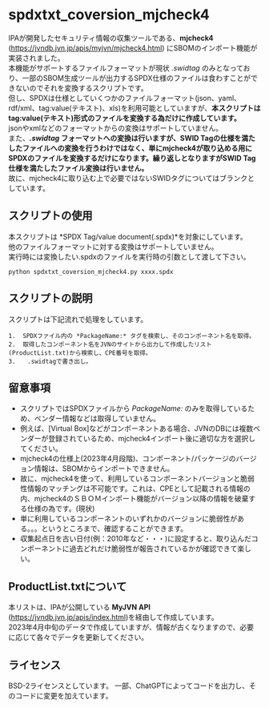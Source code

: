 # spdxtxt_coversion_mjcheck4

IPAが開発したセキュリティ情報の収集ツールである、**mjcheck4** (<https://jvndb.jvn.jp/apis/myjvn/mjcheck4.html>) にSBOMのインポート機能が実装されました。  
本機能がサポートするファイルフォーマットが現状 *.swidtag* のみとなっており、一部のSBOM生成ツールが出力するSPDX仕様のファイルは食わすことができないのでそれを変換するスクリプトです。  
但し、SPDXは仕様としていくつかのファイルフォーマット(json、yaml、rdf/xml、tag:value(テキスト)、xls)を利用可能としていますが、**本スクリプトはtag:value(テキスト)形式のファイルを変換する為だけに作成しています。**  
jsonやxmlなどのフォーマットからの変換はサポートしていません。  
また、***.swidtag* フォーマットへの変換は行いますが、SWID Tagの仕様を満たしたファイルへの変換を行うわけではなく、単にmjcheck4が取り込める用にSPDXのファイルを変換するだけになります。繰り返しとなりますがSWID Tag仕様を満たしたファイル変換は行いません。**  
故に、mjcheck4に取り込む上で必要ではないSWIDタグについてはブランクとしています。

## スクリプトの使用

本スクリプトは *SPDX Tag/value document(.spdx)*を対象にしています。  
他のファイルフォーマットに対する変換はサポートしていません。  
実行時には変換したい.spdxのファイルを実行時の引数として渡して下さい。  

```
python spdxtxt_coversion_mjcheck4.py xxxx.spdx
```

## スクリプトの説明

スクリプトは下記流れで処理をしています。

    1.  SPDXファイル内の *PackageName:* タグを検索し、そのコンポーネント名を取得。
    2.  取得したコンポーネント名をJVNのサイトから出力して作成したリスト(ProductList.txt)から検索し、CPE番号を取得。
    3.　　.swidtagで書き出し。

## 留意事項

-   スクリプトではSPDXファイルから *PackageName:* のみを取得しているため、ベンダー情報などは取得していません。
-   例えば、[Virtual Box]などがコンポーネントある場合、JVNのDBには複数ベンダーが登録されているため、mjcheck4インポート後に適切な方を選択してください。
-   mjcheck4の仕様上(2023年4月段階)、コンポーネント/パッケージのバージョン情報は、SBOMからインポートできません。
-   故に、mjcheck4を使って、利用しているコンポーネントバージョンと脆弱性情報のマッチングは不可能です。これは、CPEとして記載される情報の内、mjcheck4のＳＢＯＭインポート機能がバージョン以降の情報を破棄する仕様の為です。(現状)
-   単に利用しているコンポーネントのいずれかのバージョンに脆弱性がある。。。というところまで、確認することができます。
-   収集起点日を古い日付(例：2010年など・・・)に設定すると、取り込んだコンポーネントに過去どれだけ脆弱性が報告されているかが確認できて楽しい。

## ProductList.txtについて

本リストは、IPAが公開している **MyJVN API** (<https://jvndb.jvn.jp/apis/index.html>)を経由して作成しています。  
2023年4月中旬のデータで作成していますが、情報が古くなりますので、必要に応じて各々でデータを更新してください。

## ライセンス

BSD-2ライセンスとしています。
一部、ChatGPTによってコードを出力し、そのコードに変更を加えています。
